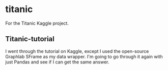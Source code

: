 # titanic
For the Titanic Kaggle project.

## Titanic-tutorial
I went through the tutorial on Kaggle, except I used the open-source Graphlab SFrame as my data wrapper. I'm going to go through it again with just Pandas and see if I can get the same answer.

